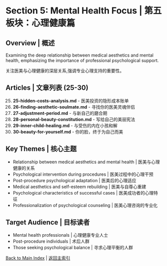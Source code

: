 # Section 5: Mental Health Focus | 第五板块：心理健康篇

## Overview | 概述

Examining the deep relationship between medical aesthetics and mental health, emphasizing the importance of professional psychological support.

关注医美与心理健康的深层关系,强调专业心理支持的重要性。

## Articles | 文章列表 (25-30)

25. **25-hidden-costs-analysis.md** - 医美投资的隐形成本账单
26. **26-finding-aesthetic-soulmate.md** - 寻找你的医美灵魂伴侣
27. **27-adjustment-period.md** - 与新自己的磨合期
28. **28-personal-beauty-constitution.md** - 写给自己的美丽宪法
29. **29-inner-child-healing.md** - 与受伤的内在小孩和解
30. **30-beauty-for-yourself.md** - 你的脸，终于为自己而美

## Key Themes | 核心主题

- Relationship between medical aesthetics and mental health | 医美与心理健康的关系
- Psychological intervention during procedures | 医美过程中的心理干预
- Post-procedure psychological adaptation | 医美后的心理适应
- Medical aesthetics and self-esteem rebuilding | 医美与自尊心重建
- Psychological characteristics of successful cases | 医美成功者的心理特征
- Professionalization of psychological counseling | 医美心理咨询的专业化

## Target Audience | 目标读者

- Mental health professionals | 心理健康专业人士
- Post-procedure individuals | 术后人群
- Those seeking psychological balance | 寻求心理平衡的人群

[Back to Main Index](../../README.md) | [返回主索引](../../README.md)
